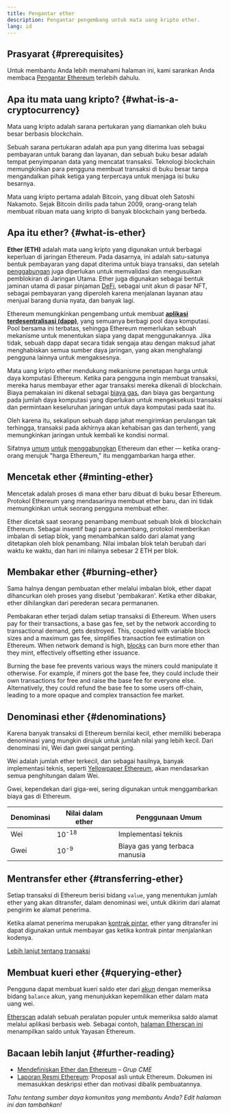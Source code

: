 ```yaml
---
title: Pengantar ether
description: Pengantar pengembang untuk mata uang kripto ether.
lang: id
---
```


## Prasyarat {#prerequisites}

Untuk membantu Anda lebih memahami halaman ini, kami sarankan Anda membaca [Pengantar Ethereum](/developers/docs/intro-to-ethereum/) terlebih dahulu.

## Apa itu mata uang kripto? {#what-is-a-cryptocurrency}

Mata uang kripto adalah sarana pertukaran yang diamankan oleh buku besar berbasis blockchain.

Sebuah sarana pertukaran adalah apa pun yang diterima luas sebagai pembayaran untuk barang dan layanan, dan sebuah buku besar adalah tempat penyimpanan data yang mencatat transaksi. Teknologi blockchain memungkinkan para pengguna membuat transaksi di buku besar tanpa mengandalkan pihak ketiga yang terpercaya untuk menjaga isi buku besarnya.

Mata uang kripto pertama adalah Bitcoin, yang dibuat oleh Satoshi Nakamoto. Sejak Bitcoin dirilis pada tahun 2009, orang-orang telah membuat ribuan mata uang kripto di banyak blockchain yang berbeda.

## Apa itu ether? {#what-is-ether}

**Ether (ETH)** adalah mata uang kripto yang digunakan untuk berbagai keperluan di jaringan Ethereum. Pada dasarnya, ini adalah satu-satunya bentuk pembayaran yang dapat diterima untuk biaya transaksi, dan setelah [penggabungan](/roadmap/merge) juga diperlukan untuk memvalidasi dan mengusulkan pemblokiran di Jaringan Utama. Ether juga digunakan sebagai bentuk jaminan utama di pasar pinjaman [DeFi](/defi), sebagai unit akun di pasar NFT, sebagai pembayaran yang diperoleh karena menjalanan layanan atau menjual barang dunia nyata, dan banyak lagi.

Ethereum memungkinkan pengembang untuk membuat [**aplikasi terdesentralisasi (dapp)**](/developers/docs/dapps), yang semuanya berbagi pool daya komputasi. Pool bersama ini terbatas, sehingga Ethereum memerlukan sebuah mekanisme untuk menentukan siapa yang dapat menggunakannya. Jika tidak, sebuah dapp dapat secara tidak sengaja atau dengan maksud jahat menghabiskan semua sumber daya jaringan, yang akan menghalangi pengguna lainnya untuk mengaksesnya.

Mata uang kripto ether mendukung mekanisme penetapan harga untuk daya komputasi Ethereum. Ketika para pengguna ingin membuat transaksi, mereka harus membayar ether agar transaksi mereka dikenali di blockchain. Biaya pemakaian ini dikenal sebagai [biaya gas](/developers/docs/gas/), dan biaya gas bergantung pada jumlah daya komputasi yang diperlukan untuk mengeksekusi transaksi dan permintaan keseluruhan jaringan untuk daya komputasi pada saat itu.

Oleh karena itu, sekalipun sebuah dapp jahat mengirimkan perulangan tak terhingga, transaksi pada akhirnya akan kehabisan gas dan terhenti, yang memungkinkan jaringan untuk kembali ke kondisi normal.

Sifatnya [umum](https://www.reuters.com/article/us-crypto-currencies-lending-insight-idUSKBN25M0GP#:~:text=price%20of%20ethereum) [untuk](https://abcnews.go.com/Business/bitcoin-slumps-week-low-amid-renewed-worries-chinese/story?id=78399845#:~:text=cryptocurrencies%20including%20ethereum) [menggabungkan](https://www.cnn.com/2021/03/14/tech/nft-art-buying/index.html#:~:text=price%20of%20ethereum) Ethereum dan ether — ketika orang-orang merujuk "harga Ethereum," itu menggambarkan harga ether.

## Mencetak ether {#minting-ether}

Mencetak adalah proses di mana ether baru dibuat di buku besar Ethereum. Protokol Ethereum yang mendasarinya membuat ether baru, dan ini tidak memungkinkan untuk seorang pengguna membuat ether.

Ether dicetak saat seorang penambang membuat sebuah blok di blockchain Ethereum. Sebagai insentif bagi para penambang, protokol memberikan imbalan di setiap blok, yang menambahkan saldo dari alamat yang ditetapkan oleh blok penambang. Nilai imbalan blok telah berubah dari waktu ke waktu, dan hari ini nilainya sebesar 2 ETH per blok.

## Membakar ether {#burning-ether}

Sama halnya dengan pembuatan ether melalui imbalan blok, ether dapat dihancurkan oleh proses yang disebut 'pembakaran'. Ketika ether dibakar, ether dihilangkan dari perederan secara permananen.

Pembakaran ether terjadi dalam setiap transaksi di Ethereum. When users pay for their transactions, a base gas fee, set by the network according to transactional demand, gets destroyed. This, coupled with variable block sizes and a maximum gas fee, simplifies transaction fee estimation on Ethereum. When network demand is high, [blocks](https://etherscan.io/block/12965263) can burn more ether than they mint, effectively offsetting ether issuance.

Burning the base fee prevents various ways the miners could manipulate it otherwise. For example, if miners got the base fee, they could include their own transactions for free and raise the base fee for everyone else. Alternatively, they could refund the base fee to some users off-chain, leading to a more opaque and complex transaction fee market.

## Denominasi ether {#denominations}

Karena banyak transaksi di Ethereum bernilai kecil, ether memiliki beberapa denominasi yang mungkin dirujuk untuk jumlah nilai yang lebih kecil. Dari denominasi ini, Wei dan gwei sangat penting.

Wei adalah jumlah ether terkecil, dan sebagai hasilnya, banyak implementasi teknis, seperti [Yellowpaper Ethereum](https://ethereum.github.io/yellowpaper/paper.pdf), akan mendasarkan semua penghitungan dalam Wei.

Gwei, kependekan dari giga-wei, sering digunakan untuk menggambarkan biaya gas di Ethereum.

| Denominasi | Nilai dalam ether | Penggunaan Umum                |
| ---------- | ----------------- | ------------------------------ |
| Wei        | 10<sup>-18</sup>  | Implementasi teknis            |
| Gwei       | 10<sup>-9</sup>   | Biaya gas yang terbaca manusia |

## Mentransfer ether {#transferring-ether}

Setiap transaksi di Ethereum berisi bidang `value`, yang menentukan jumlah ether yang akan ditransfer, dalam denominasi wei, untuk dikirim dari alamat pengirim ke alamat penerima.

Ketika alamat penerima merupakan [kontrak pintar](/developers/docs/smart-contracts/), ether yang ditransfer ini dapat digunakan untuk membayar gas ketika kontrak pintar menjalankan kodenya.

[Lebih lanjut tentang transaksi](/developers/docs/transactions/)

## Membuat kueri ether {#querying-ether}

Pengguna dapat membuat kueri saldo eter dari [akun](/developers/docs/accounts/) dengan memeriksa bidang `balance` akun, yang menunjukkan kepemilikan ether dalam mata uang wei.

[Etherscan](https://etherscan.io) adalah sebuah peralatan populer untuk memeriksa saldo alamat melalui aplikasi berbasis web. Sebagai contoh, [halaman Etherscan ini](https://etherscan.io/address/0xde0b295669a9fd93d5f28d9ec85e40f4cb697bae) menampilkan saldo untuk Yayasan Ethereum.

## Bacaan lebih lanjut {#further-reading}

- [Mendefiniskan Ether dan Ethereum](https://www.cmegroup.com/education/courses/introduction-to-ether/defining-ether-and-ethereum.html) – _Grup CME_
- [Laporan Resmi Ethereum](/whitepaper/): Proposal asli untuk Ethereum. Dokumen ini memasukkan deskripsi ether dan motivasi dibalik pembuatannya.

_Tahu tentang sumber daya komunitas yang membantu Anda? Edit halaman ini dan tambahkan!_
